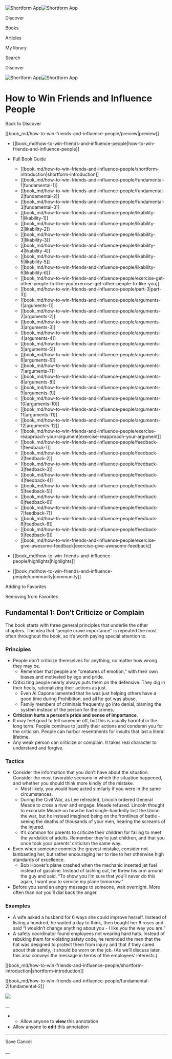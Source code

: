 ![Shortform App](/img/logo.36a2399e.svg)![Shortform App](/img/logo-dark.70c1b072.svg)

Discover

Books

Articles

My library

Search

Discover

![Shortform App](/img/logo.36a2399e.svg)![Shortform App](/img/logo-dark.70c1b072.svg)

# How to Win Friends and Influence People

Back to Discover

[[book_md/how-to-win-friends-and-influence-people/preview|preview]]

  * [[book_md/how-to-win-friends-and-influence-people|how-to-win-friends-and-influence-people]]
  * Full Book Guide

    * [[book_md/how-to-win-friends-and-influence-people/shortform-introduction|shortform-introduction]]
    * [[book_md/how-to-win-friends-and-influence-people/fundamental-1|fundamental-1]]
    * [[book_md/how-to-win-friends-and-influence-people/fundamental-2|fundamental-2]]
    * [[book_md/how-to-win-friends-and-influence-people/fundamental-3|fundamental-3]]
    * [[book_md/how-to-win-friends-and-influence-people/likability-1|likability-1]]
    * [[book_md/how-to-win-friends-and-influence-people/likability-2|likability-2]]
    * [[book_md/how-to-win-friends-and-influence-people/likability-3|likability-3]]
    * [[book_md/how-to-win-friends-and-influence-people/likability-4|likability-4]]
    * [[book_md/how-to-win-friends-and-influence-people/likability-5|likability-5]]
    * [[book_md/how-to-win-friends-and-influence-people/likability-6|likability-6]]
    * [[book_md/how-to-win-friends-and-influence-people/exercise-get-other-people-to-like-you|exercise-get-other-people-to-like-you]]
    * [[book_md/how-to-win-friends-and-influence-people/part-3|part-3]]
    * [[book_md/how-to-win-friends-and-influence-people/arguments-1|arguments-1]]
    * [[book_md/how-to-win-friends-and-influence-people/arguments-2|arguments-2]]
    * [[book_md/how-to-win-friends-and-influence-people/arguments-3|arguments-3]]
    * [[book_md/how-to-win-friends-and-influence-people/arguments-4|arguments-4]]
    * [[book_md/how-to-win-friends-and-influence-people/arguments-5|arguments-5]]
    * [[book_md/how-to-win-friends-and-influence-people/arguments-6|arguments-6]]
    * [[book_md/how-to-win-friends-and-influence-people/arguments-7|arguments-7]]
    * [[book_md/how-to-win-friends-and-influence-people/arguments-8|arguments-8]]
    * [[book_md/how-to-win-friends-and-influence-people/arguments-9|arguments-9]]
    * [[book_md/how-to-win-friends-and-influence-people/arguments-10|arguments-10]]
    * [[book_md/how-to-win-friends-and-influence-people/arguments-11|arguments-11]]
    * [[book_md/how-to-win-friends-and-influence-people/arguments-12|arguments-12]]
    * [[book_md/how-to-win-friends-and-influence-people/exercise-reapproach-your-argument|exercise-reapproach-your-argument]]
    * [[book_md/how-to-win-friends-and-influence-people/feedback-1|feedback-1]]
    * [[book_md/how-to-win-friends-and-influence-people/feedback-2|feedback-2]]
    * [[book_md/how-to-win-friends-and-influence-people/feedback-3|feedback-3]]
    * [[book_md/how-to-win-friends-and-influence-people/feedback-4|feedback-4]]
    * [[book_md/how-to-win-friends-and-influence-people/feedback-5|feedback-5]]
    * [[book_md/how-to-win-friends-and-influence-people/feedback-6|feedback-6]]
    * [[book_md/how-to-win-friends-and-influence-people/feedback-7|feedback-7]]
    * [[book_md/how-to-win-friends-and-influence-people/feedback-8|feedback-8]]
    * [[book_md/how-to-win-friends-and-influence-people/feedback-9|feedback-9]]
    * [[book_md/how-to-win-friends-and-influence-people/exercise-give-awesome-feedback|exercise-give-awesome-feedback]]
  * [[book_md/how-to-win-friends-and-influence-people/highlights|highlights]]
  * [[book_md/how-to-win-friends-and-influence-people/community|community]]



Adding to Favorites 

Removing from Favorites 

## Fundamental 1: Don’t Criticize or Complain

The book starts with three general principles that underlie the other chapters. The idea that “people crave importance” is repeated the most often throughout the book, so it’s worth paying special attention to.

### Principles

  * People don’t criticize themselves for anything, no matter how wrong they may be.
    * Remember that people are “creatures of emotion,” with their own biases and motivated by ego and pride.
  * Criticizing people nearly always puts them on the defensive. They dig in their heels, rationalizing their actions as just.
    * Even Al Capone lamented that he was just helping others have a good time during Prohibition, and all he got was abuse.
    * Family members of criminals frequently go into denial, blaming the system instead of the person for the crimes.
  * **Criticism hurts a person’s pride and sense of importance**.
  * It may feel good to tell someone off, but this is usually harmful in the long term. People continue to justify their actions and condemn you for the criticism. People can harbor resentments for insults that last a literal lifetime.
  * Any weak person can criticize or complain. It takes real character to understand and forgive.



### Tactics

  * Consider the information that you don’t have about the situation. Consider the most favorable scenario in which the situation happened, and whether you should think more kindly of the mistake.
    * Most likely, you would have acted similarly if you were in the same circumstances.
    * During the Civil War, as Lee retreated, Lincoln ordered General Meade to cross a river and engage. Meade refused. Lincoln thought to excoriate Meade on how he had single-handedly lost the Union the war, but he instead imagined being on the frontlines of battle - seeing the deaths of thousands of your men, hearing the screams of the injured.
    * It’s common for parents to criticize their children for failing to meet the yardstick of adults. Remember they’re just children, and that you once took your parents’ criticism the same way.
  * Even when someone commits the gravest mistake, consider not lambasting her, but rather encouraging her to rise to her otherwise high standards of excellence.
    * Bob Hoover’s plane crashed when the mechanic inserted jet fuel instead of gasoline. Instead of lashing out, he threw his arm around the guy and said, “To show you I’m sure that you’ll never do this again, I want you to service my plane tomorrow.”
  * Before you send an angry message to someone, wait overnight. More often than not you’ll dial back the anger.



### Examples

  * A wife asked a husband for 6 ways she could improve herself. Instead of listing a hundred, he waited a day to think, then bought her 6 roses and said “I wouldn’t change anything about you - I like you the way you are.”
  * A safety coordinator found employees not wearing hard hats. Instead of rebuking them for violating safety code, he reminded the men that the hat was designed to protect them from injury and that if they cared about their safety, it should be worn on the job. (As we’ll discuss later, this also conveys the message in terms of the employees’ interests.)



[[book_md/how-to-win-friends-and-influence-people/shortform-introduction|shortform-introduction]]

[[book_md/how-to-win-friends-and-influence-people/fundamental-2|fundamental-2]]

![](https://bat.bing.com/action/0?ti=56018282&Ver=2&mid=e3932066-b61d-49bd-a798-342d724232b2&sid=49fff5b0636c11eeb9c611038afc8668&vid=4a005010636c11ee80c703d4c4a7acd5&vids=0&msclkid=N&pi=0&lg=en-US&sw=800&sh=600&sc=24&nwd=1&tl=Shortform%20%7C%20Book&p=https%3A%2F%2Fwww.shortform.com%2Fapp%2Fbook%2Fhow-to-win-friends-and-influence-people%2Ffundamental-1&r=&lt=312&evt=pageLoad&sv=1&rn=788177)

__

  *   * Allow anyone to **view** this annotation
  * Allow anyone to **edit** this annotation



* * *

Save Cancel

__




